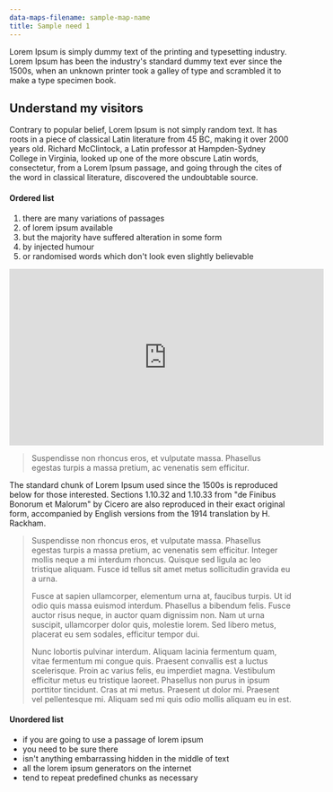 ```yaml
---
data-maps-filename: sample-map-name
title: Sample need 1
---
```


Lorem Ipsum is simply dummy text of the printing and typesetting industry. Lorem Ipsum has been the industry's standard dummy text ever since the 1500s, when an unknown printer took a galley of type and scrambled it to make a type specimen book.

## Understand my visitors

Contrary to popular belief, Lorem Ipsum is not simply random text. It has roots in a piece of classical Latin literature from 45 BC, making it over 2000 years old. Richard McClintock, a Latin professor at Hampden-Sydney College in Virginia, looked up one of the more obscure Latin words, consectetur, from a Lorem Ipsum passage, and going through the cites of the word in classical literature, discovered the undoubtable source.

#### Ordered list

1. there are many variations of passages
2. of lorem ipsum available
3. but the majority have suffered alteration in some form
4. by injected humour
5. or randomised words which don't look even slightly believable


<p><iframe width="560" height="315" src="https://www.youtube.com/embed/J5AFBkKP7co" frameborder="0" allowfullscreen></iframe></p>

>
> Suspendisse non rhoncus eros, et vulputate massa. Phasellus egestas turpis a massa pretium, ac venenatis sem efficitur.
>

The standard chunk of Lorem Ipsum used since the 1500s is reproduced below for those interested. Sections 1.10.32 and 1.10.33 from "de Finibus Bonorum et Malorum" by Cicero are also reproduced in their exact original form, accompanied by English versions from the 1914 translation by H. Rackham.

<blockquote>
   <p>Suspendisse non rhoncus eros, et vulputate massa. Phasellus egestas turpis a massa pretium, ac venenatis sem efficitur. Integer mollis neque a mi interdum rhoncus. Quisque sed ligula ac leo tristique aliquam. Fusce id tellus sit amet metus sollicitudin gravida eu a urna.</p>
   <p>Fusce at sapien ullamcorper, elementum urna at, faucibus turpis. Ut id odio quis massa euismod interdum. Phasellus a bibendum felis. Fusce auctor risus neque, in auctor quam dignissim non. Nam ut urna suscipit, ullamcorper dolor quis, molestie lorem. Sed libero metus, placerat eu sem sodales, efficitur tempor dui.</p>
   <p>Nunc lobortis pulvinar interdum. Aliquam lacinia fermentum quam, vitae fermentum mi congue quis. Praesent convallis est a luctus scelerisque. Proin ac varius felis, eu imperdiet magna. Vestibulum efficitur metus eu tristique laoreet. Phasellus non purus in ipsum porttitor tincidunt. Cras at mi metus. Praesent ut dolor mi. Praesent vel pellentesque mi. Aliquam sed mi quis odio mollis aliquam eu in est.</p>
</blockquote>

#### Unordered list

* if you are going to use a passage of lorem ipsum</li>
* you need to be sure there</li>
* isn't anything embarrassing hidden in the middle of text</li>
* all the lorem ipsum generators on the internet</li>
* tend to repeat predefined chunks as necessary</li>
